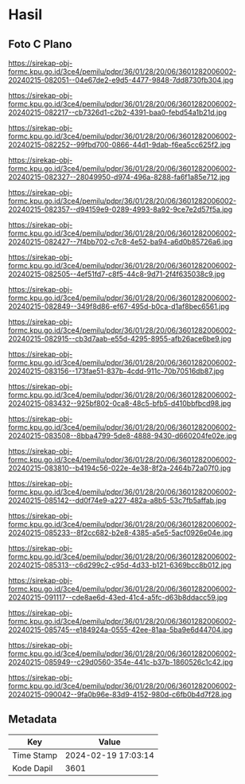 # Hasil

## Foto C Plano

https://sirekap-obj-formc.kpu.go.id/3ce4/pemilu/pdpr/36/01/28/20/06/3601282006002-20240215-082051--04e67de2-e9d5-4477-9848-7dd8730fb304.jpg

https://sirekap-obj-formc.kpu.go.id/3ce4/pemilu/pdpr/36/01/28/20/06/3601282006002-20240215-082217--cb7326d1-c2b2-4391-baa0-febd54a1b21d.jpg

https://sirekap-obj-formc.kpu.go.id/3ce4/pemilu/pdpr/36/01/28/20/06/3601282006002-20240215-082252--99fbd700-0866-44d1-9dab-f6ea5cc625f2.jpg

https://sirekap-obj-formc.kpu.go.id/3ce4/pemilu/pdpr/36/01/28/20/06/3601282006002-20240215-082327--28049950-d974-496a-8288-fa6f1a85e712.jpg

https://sirekap-obj-formc.kpu.go.id/3ce4/pemilu/pdpr/36/01/28/20/06/3601282006002-20240215-082357--d94159e9-0289-4993-8a92-9ce7e2d57f5a.jpg

https://sirekap-obj-formc.kpu.go.id/3ce4/pemilu/pdpr/36/01/28/20/06/3601282006002-20240215-082427--7f4bb702-c7c8-4e52-ba94-a6d0b85726a6.jpg

https://sirekap-obj-formc.kpu.go.id/3ce4/pemilu/pdpr/36/01/28/20/06/3601282006002-20240215-082505--4ef51fd7-c8f5-44c8-9d71-2f4f635038c9.jpg

https://sirekap-obj-formc.kpu.go.id/3ce4/pemilu/pdpr/36/01/28/20/06/3601282006002-20240215-082849--349f8d86-ef67-495d-b0ca-d1af8bec6561.jpg

https://sirekap-obj-formc.kpu.go.id/3ce4/pemilu/pdpr/36/01/28/20/06/3601282006002-20240215-082915--cb3d7aab-e55d-4295-8955-afb26ace6be9.jpg

https://sirekap-obj-formc.kpu.go.id/3ce4/pemilu/pdpr/36/01/28/20/06/3601282006002-20240215-083156--173fae51-837b-4cdd-911c-70b70516db87.jpg

https://sirekap-obj-formc.kpu.go.id/3ce4/pemilu/pdpr/36/01/28/20/06/3601282006002-20240215-083432--925bf802-0ca8-48c5-bfb5-d410bbfbcd98.jpg

https://sirekap-obj-formc.kpu.go.id/3ce4/pemilu/pdpr/36/01/28/20/06/3601282006002-20240215-083508--8bba4799-5de8-4888-9430-d660204fe02e.jpg

https://sirekap-obj-formc.kpu.go.id/3ce4/pemilu/pdpr/36/01/28/20/06/3601282006002-20240215-083810--b4194c56-022e-4e38-8f2a-2464b72a07f0.jpg

https://sirekap-obj-formc.kpu.go.id/3ce4/pemilu/pdpr/36/01/28/20/06/3601282006002-20240215-085142--dd0f74e9-a227-482a-a8b5-53c7fb5affab.jpg

https://sirekap-obj-formc.kpu.go.id/3ce4/pemilu/pdpr/36/01/28/20/06/3601282006002-20240215-085233--8f2cc682-b2e8-4385-a5e5-5acf0926e04e.jpg

https://sirekap-obj-formc.kpu.go.id/3ce4/pemilu/pdpr/36/01/28/20/06/3601282006002-20240215-085313--c6d299c2-c95d-4d33-b121-6369bcc8b012.jpg

https://sirekap-obj-formc.kpu.go.id/3ce4/pemilu/pdpr/36/01/28/20/06/3601282006002-20240215-091117--cde8ae6d-43ed-41c4-a5fc-d63b8ddacc59.jpg

https://sirekap-obj-formc.kpu.go.id/3ce4/pemilu/pdpr/36/01/28/20/06/3601282006002-20240215-085745--e184924a-0555-42ee-81aa-5ba9e6d44704.jpg

https://sirekap-obj-formc.kpu.go.id/3ce4/pemilu/pdpr/36/01/28/20/06/3601282006002-20240215-085949--c29d0560-354e-441c-b37b-1860526c1c42.jpg

https://sirekap-obj-formc.kpu.go.id/3ce4/pemilu/pdpr/36/01/28/20/06/3601282006002-20240215-090042--9fa0b96e-83d9-4152-980d-c6fb0b4d7f28.jpg


## Metadata

| Key        | Value               |
| ---------- | ------------------- |
| Time Stamp | 2024-02-19 17:03:14 |
| Kode Dapil | 3601                |



